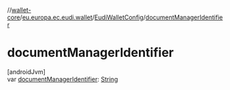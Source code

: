 //[wallet-core](../../../index.md)/[eu.europa.ec.eudi.wallet](../index.md)/[EudiWalletConfig](index.md)/[documentManagerIdentifier](document-manager-identifier.md)

# documentManagerIdentifier

[androidJvm]\
var [documentManagerIdentifier](document-manager-identifier.md): [String](https://kotlinlang.org/api/latest/jvm/stdlib/kotlin-stdlib/kotlin/-string/index.html)
